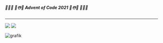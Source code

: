 ##### 🎄🎄🎄 🌟☃️🎅 Advent of Code 2021 🎅☃️🌟 🎄🎄🎄

***

![](https://img.shields.io/badge/stars%20⭐-18-yellow)
![](https://img.shields.io/badge/days%20completed-9-red)



![grafik](https://user-images.githubusercontent.com/79271009/144487809-b7eba08c-cab2-4e6f-80e2-1b0472f316ba.png)
